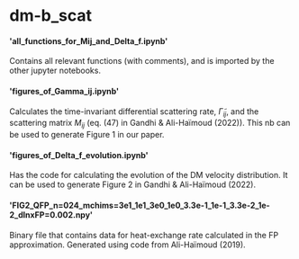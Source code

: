 # dm-b_scat
#### 'all_functions_for_Mij_and_Delta_f.ipynb'
Contains all relevant functions (with comments), and is imported by the other jupyter notebooks.

#### 'figures_of_Gamma_ij.ipynb'
Calculates the time-invariant differential scattering rate, $\widetilde\Gamma_{ij}$, and the 
scattering matrix $M_{ij}$ (eq. (47) in Gandhi & Ali-Haïmoud (2022)). This nb can be used to 
generate Figure 1 in our paper.

#### 'figures_of_Delta_f_evolution.ipynb'
Has the code for calculating the evolution of the DM velocity distribution. It can be used
to generate Figure 2 in Gandhi & Ali-Haïmoud (2022).

#### 'FIG2_QFP_n=024_mchims=3e1_1e1_3e0_1e0_3.3e-1_1e-1_3.3e-2_1e-2_dlnxFP=0.002.npy'
Binary file that contains data for heat-exchange rate calculated in the FP approximation. Generated using code from Ali-Haïmoud (2019).

